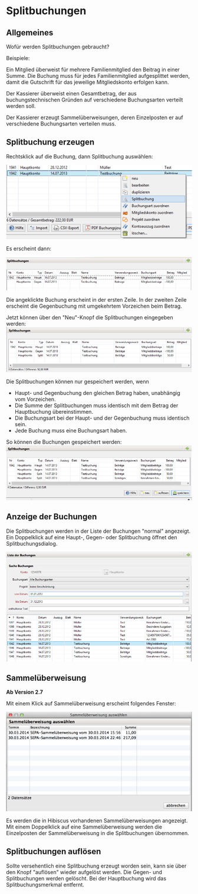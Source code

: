 # Splitbuchungen

## Allgemeines

Wofür werden Splitbuchungen gebraucht?

Beispiele:

Ein Mitglied überweist für mehrere Familienmitglied den Beitrag in einer Summe. Die Buchung muss für jedes Familienmitglied aufgesplittet werden, damit die Gutschrift für das jeweilige Mitgliedskonto erfolgen kann.

Der Kassierer überweist einen Gesamtbetrag, der aus buchungstechnischen Gründen auf verschiedene Buchungsarten verteilt werden soll.

Der Kassierer erzeugt Sammelüberweisungen, deren Einzelposten er auf verschiedene Buchungsarten verteilen muss.

## Splitbuchung erzeugen

Rechtsklick auf die Buchung, dann Splitbuchung auswählen:

![](/assets/Splitbuchung01.png)

Es erscheint dann:

![](/assets/Splitbuchung02.png)

Die angeklickte Buchung erscheint in der ersten Zeile. In der zweiten Zeile erscheint die Gegenbuchung mit umgekehrtem Vorzeichen beim Betrag.

Jetzt können über den "Neu"-Knopf die Splitbuchungen eingegeben werden:[![](/assets/Splitbuchung04.png "Splitbuchung04.png")](http://www.jverein.de/wiki/index.php?title=Datei:Splitbuchung04.png)

Die Splitbuchungen können nur gespeichert werden, wenn

* Haupt- und Gegenbuchung den gleichen Betrag haben, unabhängig vom Vorzeichen.
* Die Summe der Splitbuchungen muss identisch mit dem Betrag der Hauptbuchung übereinstimmen.
* Die Buchungsart bei der Haupt- und der Gegenbuchung muss identisch sein.
* Jede Buchung muss eine Buchungsart haben.

So können die Buchungen gespeichert werden:[![](/assets/Splitbuchung05.png "Splitbuchung05.png")](http://www.jverein.de/wiki/index.php?title=Datei:Splitbuchung05.png)

## Anzeige der Buchungen

Die Splitbuchungen werden in der Liste der Buchungen "normal" angezeigt. Ein Doppelklick auf eine Haupt-, Gegen- oder Splitbuchung öffnet den Splitbuchungsdialog.

[![](/assets/Splitbuchung06.png "Splitbuchung06.png")](http://www.jverein.de/wiki/index.php?title=Datei:Splitbuchung06.png)

## Sammelüberweisung

**Ab Version 2.7**

Mit einem Klick auf Sammelüberweisung erscheint folgendes Fenster:

[![](/assets/Splitbuchung07.png "Splitbuchung07.png")](http://www.jverein.de/wiki/index.php?title=Datei:Splitbuchung07.png)

Es werden die in Hibiscus vorhandenen Sammelüberweisungen angezeigt. Mit einem Doppelklick auf eine Sammelüberweisung werden die Einzelposten der Sammelüberweisung in die Splitbuchungen übernommen.

## Splitbuchungen auflösen

Sollte versehentlich eine Splitbuchung erzeugt worden sein, kann sie über den Knopf "auflösen" wieder aufgelöst werden. Die Gegen- und Splitbuchungen werden gelöscht. Bei der Hauptbuchung wird das Splitbuchungsmerkmal entfernt.

